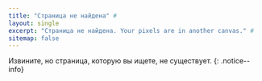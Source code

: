 ```yaml
---
title: "Страница не найдена" #
layout: single
excerpt: "Страница не найдена. Your pixels are in another canvas." #
sitemap: false
---
```


Извините, но страница, которую вы ищете, не существует.
{: .notice--info}
